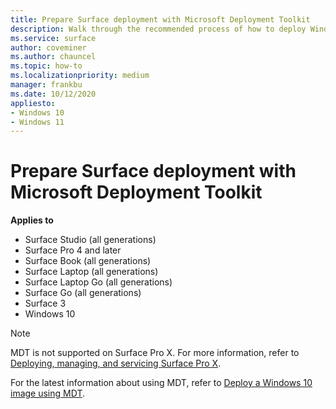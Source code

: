 ```yaml
---
title: Prepare Surface deployment with Microsoft Deployment Toolkit
description: Walk through the recommended process of how to deploy Windows 10 to your Surface devices with the Microsoft Deployment Toolkit.
ms.service: surface
author: coveminer
ms.author: chauncel
ms.topic: how-to
ms.localizationpriority: medium
manager: frankbu
ms.date: 10/12/2020
appliesto:
- Windows 10
- Windows 11
---
```


# Prepare Surface deployment with Microsoft Deployment Toolkit

**Applies to**

- Surface Studio (all generations)
- Surface Pro 4 and later
- Surface Book (all generations)
- Surface Laptop (all generations)
- Surface Laptop Go (all generations)
- Surface Go (all generations)
- Surface 3
- Windows 10

> [!NOTE]
> MDT is not supported on Surface Pro X. For more information, refer to [Deploying, managing, and servicing Surface Pro X](surface-pro-arm-app-management.md).

For the latest information about using MDT, refer to [Deploy a Windows 10 image using MDT](/windows/deployment/deploy-windows-mdt/deploy-a-windows-10-image-using-mdt).

